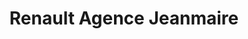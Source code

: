---
title: "Renault Agence Jeanmaire"
url: /nancy/renault-agence-jeanmaire/
shop: réparation de voitures
---